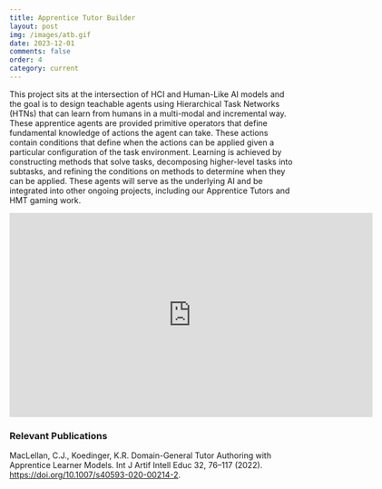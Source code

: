 ```yaml
---
title: Apprentice Tutor Builder
layout: post
img: /images/atb.gif
date: 2023-12-01
comments: false
order: 4
category: current
---
```


This project sits at the intersection of HCI and Human-Like AI models and the goal is to design teachable agents using Hierarchical Task Networks (HTNs) that can learn from humans in a multi-modal and incremental way. These apprentice agents are provided primitive operators that define fundamental knowledge of actions the agent can take. These actions contain conditions that define when the actions can be applied given a particular configuration of the task environment. Learning is achieved by constructing methods that solve tasks, decomposing higher-level tasks into subtasks, and refining the conditions on methods to determine when they can be applied. These agents will serve as the underlying AI and be integrated into other ongoing projects, including our Apprentice Tutors and HMT gaming work.

<iframe id="kaltura_player" src="https://cdnapisec.kaltura.com/p/2019031/sp/201903100/embedIframeJs/uiconf_id/32364501/partner_id/2019031?iframeembed=true&playerId=kaltura_player&entry_id=1_91dvao1a&flashvars[streamerType]=auto&amp;flashvars[localizationCode]=en&amp;flashvars[sideBarContainer.plugin]=true&amp;flashvars[sideBarContainer.position]=left&amp;flashvars[sideBarContainer.clickToClose]=true&amp;flashvars[chapters.plugin]=true&amp;flashvars[chapters.layout]=vertical&amp;flashvars[chapters.thumbnailRotator]=false&amp;flashvars[streamSelector.plugin]=true&amp;flashvars[EmbedPlayer.SpinnerTarget]=videoHolder&amp;flashvars[dualScreen.plugin]=true&amp;flashvars[hotspots.plugin]=1&amp;flashvars[kmsPlaylistHistory.plugin]=1&amp;flashvars[kmsPlaylistHistory.iframeHTML5Js]=//kms-a.akamaihd.net/dc-1/latest/public/build0/playlisthistory/asset/mwembed-kms-playlist-history-v1.1.0.js?ver=522c33efdda0b8dc6ce90c991beb9666&amp;flashvars[kmsPlaylistHistory.iframeHTML5Css]=//kms-a.akamaihd.net/dc-1/latest/public/build0/playlisthistory/asset/mwembed-kms-playlist-history-v1.1.0.css?ver=522c33efdda0b8dc6ce90c991beb9666&amp;flashvars[kmsPlaylistHistory.progressBarColor]=%2300b4d1&amp;flashvars[kmsPlaylistHistory.progressBarColorComplete]=%23bbbbbb&amp;flashvars[kmsPlaylistHistory.completeOverlayBackgroundColor]=&amp;flashvars[kmsPlaylistHistory.completeOverlayIconColor]=&amp;flashvars[Kaltura.addCrossoriginToIframe]=true&amp;&wid=1_gyp4cld8" width="640" height="360" allowfullscreen webkitallowfullscreen mozAllowFullScreen allow="autoplay *; fullscreen *; encrypted-media *"  frameborder="0" title="Apprentice Tutor Builder"></iframe>

### Relevant Publications
MacLellan, C.J., Koedinger, K.R. Domain-General Tutor Authoring with Apprentice Learner Models. 
Int J Artif Intell Educ 32, 76–117 (2022). https://doi.org/10.1007/s40593-020-00214-2. 
[<i class="far fa-file-pdf"></i>][domain-general-paper]
[<i class="fab fa-youtube"></i>][domain-general-talk]


[domain-general-paper]: https://1513041.mediaspace.kaltura.com/media/Domain-General+Tutor+Authoring+with+Apprentice+Learner+Models/1_3cr9bwtc
[domain-general-talk]: https://link.springer.com/article/10.1007/s40593-020-00214-2
